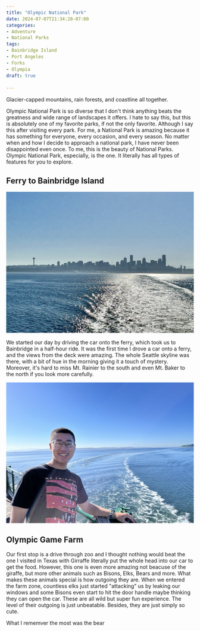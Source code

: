 ```yaml
---
title: "Olympic National Park"
date: 2024-07-07T21:34:28-07:00
categories:
- Adventure
- National Parks
tags:
- Bainbridge Island
- Port Angeles
- Forks
- Olympia
draft: true

---
```


Glacier-capped mountains, rain forests, and coastline all together.

Olympic National Park is so diverse that I don't think anything beats the greatness and wide range of landscapes it offers. I hate to say this, but this is absolutely one of my favorite parks, if not the only favorite. Although I say this after visiting every park. For me, a National Park is amazing because it has something for everyone, every occasion, and every season. No matter when and how I decide to approach a national park, I have never been disappointed even once. To me, this is the beauty of National Parks. Olympic National Park, especially, is the one. It literally has all types of features for you to explore.

## Ferry to Bainbridge Island

![IMG_1094](IMG_1094.jpg)

We started our day by driving the car onto the ferry, which took us to Bainbridge in a half-hour ride. It was the first time I drove a car onto a ferry, and the views from the deck were amazing. The whole Seattle skyline was there, with a bit of hue in the morning giving it a touch of mystery. Moreover, it's hard to miss Mt. Rainier to the south and even Mt. Baker to the north if you look more carefully.

![IMG_1103](IMG_1103.jpg)

## Olympic Game Farm

Our first stop is a drive through zoo and I thought nothing would beat the one I visited in Texas with Girraffe literally put the whole head into our car to get the food. However, this one is even more amazing not beacuse of the giraffe, but more other animals such as Bisons, Elks, Bears and more. What makes these animals special is how outgoing they are. When we entered the farm zone, countless elks just started "attacking" us by leaking our windows and some Bisons even start to hit the door handle maybe thinking they can open the car. These are all wild but super fun experience. The level of their outgoing is just unbeatable. Besides, they are just simply so cute.

What I rememver the most was the bear 
